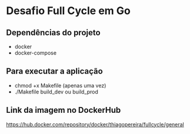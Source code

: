 # Desafio Full Cycle em Go

## Dependências do projeto
 - docker
 - docker-compose

## Para executar a aplicação
   - chmod +x Makefile (apenas uma vez)
   - ./Makefile build_dev ou build_prod

## Link da imagem no DockerHub
  https://hub.docker.com/repository/docker/thiagopereira/fullcycle/general 